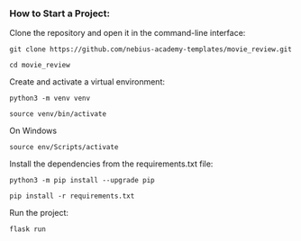 
### How to Start a Project:

Clone the repository and open it in the command-line interface:

```
git clone https://github.com/nebius-academy-templates/movie_review.git
```

```
cd movie_review
```

Create and activate a virtual environment:

```
python3 -m venv venv
```

```
source venv/bin/activate
```
On Windows

```
source env/Scripts/activate
```

Install the dependencies from the requirements.txt file:

```
python3 -m pip install --upgrade pip
```

```
pip install -r requirements.txt
```

Run the project:

```
flask run
```
